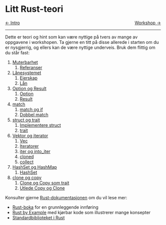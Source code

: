 # Litt Rust-teori

<span style="justify-content: space-between; display: flex"><span>
   [← Intro](./intro.md)
</span> <span>
   [Workshop →](./workshop.md)
</span></span>

___

Dette er teori og hint som kan være nyttige på tvers av mange av oppgavene i workshopen. Ta gjerne en titt på disse
allerede i starten om du er nysgjerrig, og ellers kan de være nyttige underveis. Bruk dem flittig om du
står fast:
1. [Muterbarhet](./teori/1-muterbarhet.md)
   1. [Referanser](./teori/1-muterbarhet.md#referanser)
2. [Lånesystemet](./teori/2-borrow-checker.md)
   1. [Eierskap](./teori/2-borrow-checker.md#eierskap)
   2. [Lån](./teori/2-borrow-checker.md#lån)
3. [Option og Result](./teori/3-option-og-result.md)
   1. [Option](./teori/3-option-og-result.md#option)
   2. [Result](./teori/3-option-og-result.md#result)
4. [match](./teori/4-match.md)
   1. [match og if](./teori/4-match.md#match-og-if)
   2. [Dobbel match](./teori/4-match.md#dobbel-match)
5. [struct og trait](./teori/5-struct-og-trait.md)
   1. [Implementere struct](./teori/5-struct-og-trait.md#implementere-struct)
   1. [trait](./teori/5-struct-og-trait.md#trait)
6. [Vektor og iterator](./teori/6-vektor-og-iterator.md)
   1. [Vec](./teori/6-vektor-og-iterator.md#vec)
   2. [Iteratorer](./teori/6-vektor-og-iterator.md#iteratorer)
   3. [iter og into_iter](./teori/6-vektor-og-iterator.md#iter-og-intoiter)
   4. [cloned](./teori/6-vektor-og-iterator.md#cloned)
   5. [collect](./teori/6-vektor-og-iterator.md#collect)
7. [HashSet og HashMap](./teori/7-hashset-og-hashmap.md)
   1. [HashSet](./teori/7-hashset-og-hashmap.md#hashset)
8. [clone og copy](./teori/8-clone-og-copy.md)
   1. [Clone og Copy som trait](./teori/8-clone-og-copy.md#clone-og-copy-som-trait)
   2. [Utlede Copy og Clone](./teori/8-clone-og-copy.md#utlede-copy-og-clone)

Konsulter gjerne [Rust-dokumentasjonen](https://doc.rust-lang.org/book/) om du vil lese mer:
- [Rust-boka](https://doc.rust-lang.org/book/) for en grunnleggende innføring
- [Rust by Example](https://doc.rust-lang.org/rust-by-example/) med kjørbar kode som illustrerer mange konsepter
- [Standardbiblioteket i Rust](https://doc.rust-lang.org/std/index.html)